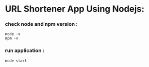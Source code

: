 # URL Shortener App Using Nodejs:


### check node and npm version :
```
node -v
npm -v
```

### run application :
```
node start
```